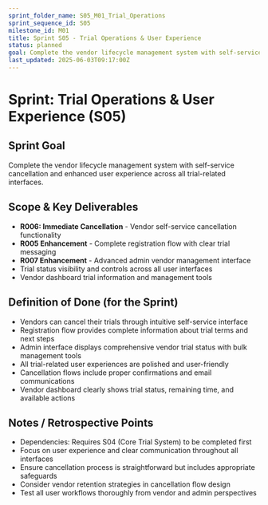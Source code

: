 ```yaml
---
sprint_folder_name: S05_M01_Trial_Operations
sprint_sequence_id: S05
milestone_id: M01
title: Sprint S05 - Trial Operations & User Experience
status: planned
goal: Complete the vendor lifecycle management system with self-service cancellation and enhanced user experience across all trial-related interfaces.
last_updated: 2025-06-03T09:17:00Z
---
```


# Sprint: Trial Operations & User Experience (S05)

## Sprint Goal
Complete the vendor lifecycle management system with self-service cancellation and enhanced user experience across all trial-related interfaces.

## Scope & Key Deliverables
- **R006: Immediate Cancellation** - Vendor self-service cancellation functionality
- **R005 Enhancement** - Complete registration flow with clear trial messaging
- **R007 Enhancement** - Advanced admin vendor management interface
- Trial status visibility and controls across all user interfaces
- Vendor dashboard trial information and management tools

## Definition of Done (for the Sprint)
- Vendors can cancel their trials through intuitive self-service interface
- Registration flow provides complete information about trial terms and next steps
- Admin interface displays comprehensive vendor trial status with bulk management tools
- All trial-related user experiences are polished and user-friendly
- Cancellation flows include proper confirmations and email communications
- Vendor dashboard clearly shows trial status, remaining time, and available actions

## Notes / Retrospective Points
- Dependencies: Requires S04 (Core Trial System) to be completed first
- Focus on user experience and clear communication throughout all interfaces
- Ensure cancellation process is straightforward but includes appropriate safeguards
- Consider vendor retention strategies in cancellation flow design
- Test all user workflows thoroughly from vendor and admin perspectives